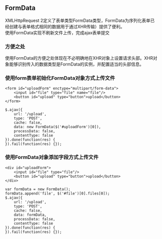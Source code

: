 ## FormData
XMLHttpRequest 2定义了表单类型FormData类型，FormData为序列化表单已经创建与表单格式相同的数据用于通过XHR传输）提供了便利。  
使用FormData实现不刷新文件上传，完成ajax表单提交  
### 方便之处
使用FormData的方便之处体现在不必明确地在XHR对象上设置请求头部。XHR对象能够识别传入的数据类型是FormData的实例，并配置适当的头部信息。  
### 使用form表单初始化FormData对象方式上传文件
```
<form id="uploadForm" enctype="multipart/form-data">
    <input id="file" type="file" name="file"/>
    <button id="upload" type="button">upload</button>
</form>
```

```
$.ajax({
    url: '/upload',
    type: 'POST',
    cache: false,
    data: new FormData($('#uploadForm')[0]),
    processData: false,
    contentType: false
}).done(function(res) {
}).fail(function(res) {});
```

### 使用FormData对象添加字段方式上传文件
```
<div id="uploadForm">
    <input id="file" type="file"/>
    <button id="upload" type="button">upload</button>
</div>
```

```
var formData = new FormData();
formData.append('file', $('#file')[0].files[0]);
$.ajax({
    url: '/upload',
    type: 'POST',
    cache: false,
    data: formData,
    processData: false,
    contentType: false
}).done(function(res) {
}).fail(function(res) {});
```


